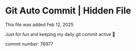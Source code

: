 # Git Auto Commit | Hidden File

This file was added Feb 12, 2025

Just for fun and keeping my daily git commit active 🤪

commit number: 76977

